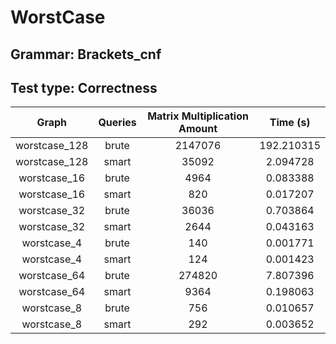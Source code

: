 # WorstCase

## Grammar: Brackets_cnf
## Test type: Correctness

| Graph | Queries | Matrix Multiplication Amount | Time (s) |
|:-----:|:-------:|:----------------------------:|:--------:|
| worstcase_128 | brute | 2147076 | 192.210315 |
| worstcase_128 | smart | 35092 | 2.094728 |
| worstcase_16 | brute | 4964 | 0.083388 |
| worstcase_16 | smart | 820 | 0.017207 |
| worstcase_32 | brute | 36036 | 0.703864 |
| worstcase_32 | smart | 2644 | 0.043163 |
| worstcase_4 | brute | 140 | 0.001771 |
| worstcase_4 | smart | 124 | 0.001423 |
| worstcase_64 | brute | 274820 | 7.807396 |
| worstcase_64 | smart | 9364 | 0.198063 |
| worstcase_8 | brute | 756 | 0.010657 |
| worstcase_8 | smart | 292 | 0.003652 |

